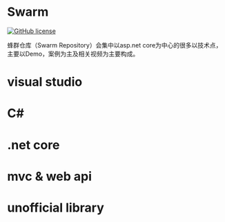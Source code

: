 # Swarm

[![GitHub license](https://img.shields.io/badge/license-MIT-blue.svg)](https://github.com/ProgrameLife/Swarm/blob/master/LICENSE)

蜂群仓库（Swarm Repository）会集中以asp.net core为中心的很多以技术点，主要以Demo，案例为主及相关视频为主要构成。


# visual studio

# C#

# .net core

# mvc & web api

# unofficial library
